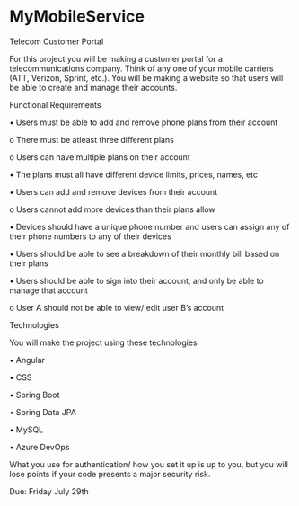 # MyMobileService

Telecom Customer Portal

For this project you will be making a customer portal for a telecommunications company. Think of any one of your mobile carriers (ATT, Verizon, Sprint, etc.). You will be making a website so that users will be able to create and manage their accounts.

Functional Requirements

• Users must be able to add and remove phone plans from their account

o There must be atleast three different plans

o Users can have multiple plans on their account

• The plans must all have different device limits, prices, names, etc

• Users can add and remove devices from their account

o Users cannot add more devices than their plans allow

• Devices should have a unique phone number and users can assign any of their phone numbers to any of their devices

• Users should be able to see a breakdown of their monthly bill based on their plans

• Users should be able to sign into their account, and only be able to manage that account

o User A should not be able to view/ edit user B’s account

Technologies

You will make the project using these technologies

• Angular

• CSS

• Spring Boot

• Spring Data JPA

• MySQL

• Azure DevOps

What you use for authentication/ how you set it up is up to you, but you will lose points if your code presents a major security risk.

Due: Friday July 29th
